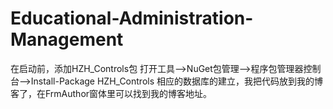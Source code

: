 # Educational-Administration-Management
在启动前，添加HZH_Controls包
打开工具——>NuGet包管理——>程序包管理器控制台——>Install-Package HZH_Controls
相应的数据库的建立，我把代码放到我的博客了，在FrmAuthor窗体里可以找到我的博客地址。
